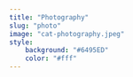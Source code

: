 ```yaml
---
title: "Photography"
slug: "photo"
image: "cat-photography.jpeg"
style:
    background: "#6495ED"
    color: "#fff"
---
```

